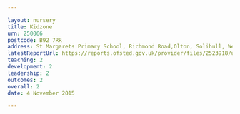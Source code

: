 ```yaml
---

layout: nursery
title: Kidzone
urn: 250066
postcode: B92 7RR
address: St Margarets Primary School, Richmond Road,Olton, Solihull, West Midlands, B92 7RR
latestReportUrl: https://reports.ofsted.gov.uk/provider/files/2523918/urn/250066.pdf
teaching: 2
development: 2
leadership: 2
outcomes: 2
overall: 2
date: 4 November 2015

---
```

